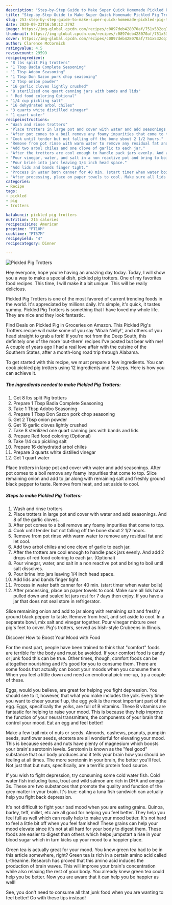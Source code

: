 ```yaml
---
description: "Step-by-Step Guide to Make Super Quick Homemade Pickled Pig Trotters"
title: "Step-by-Step Guide to Make Super Quick Homemade Pickled Pig Trotters"
slug: 253-step-by-step-guide-to-make-super-quick-homemade-pickled-pig-trotters
date: 2020-09-23T16:50:12.279Z
image: https://img-global.cpcdn.com/recipes/c0897deb428070af/751x532cq70/pickled-pig-trotters-recipe-main-photo.jpg
thumbnail: https://img-global.cpcdn.com/recipes/c0897deb428070af/751x532cq70/pickled-pig-trotters-recipe-main-photo.jpg
cover: https://img-global.cpcdn.com/recipes/c0897deb428070af/751x532cq70/pickled-pig-trotters-recipe-main-photo.jpg
author: Clarence McCormick
ratingvalue: 4.5
reviewcount: 29599
recipeingredient:
- "8 lbs split Pig trotters"
- "1 Tbsp Badia Complete Seasoning"
- "1 Tbsp Adobo Seasoning"
- "1 Tbsp Don Sazon pork chop seasoning"
- "2 Tbsp onion powder"
- "16 garlic cloves lightly crushed"
- "8 sterilized one quart canning jars with bands and lids"
- " Red food coloring Optional"
- "1/4 cup pickling salt"
- "16 dehydrated arbol chiles"
- "3 quarts white distilled vinegar"
- "1 quart water"
recipeinstructions:
- "Wash and rinse trotters"
- "Place trotters in large pot and cover with water and add seasonings. And 8 of the garlic cloves."
- "After pot comes to a boil remove any foamy impurities that come to top."
- "Cook until tender but not falling off the bone sbout 2 1/2 hours."
- "Remove from pot rinse with warm water to remove any residual fat and let cool."
- "Add two arbol chiles and one clove of garlic to each jar."
- "After the trotters are cool enough to handle pack jars evenly. And add 2 drops of red food coloring to each jar. (Optional)"
- "Pour vinegar, water, and salt in a non reactive pot and bring to boil until salt dissolves."
- "Pour brine into jars leaving 1/4 inch head space."
- "Add lids and bands finger tight."
- "Process in water bath canner for 40 min. (start timer when water boils)"
- "After processing, place on paper towels to cool. Make sure all lids have pulled down and sealed let jars rest for 7 days then enjoy. If you have a jar that does not seal store in refrigerator."
categories:
- Recipe
tags:
- pickled
- pig
- trotters

katakunci: pickled pig trotters 
nutrition: 215 calories
recipecuisine: American
preptime: "PT10M"
cooktime: "PT57M"
recipeyield: "4"
recipecategory: Dinner

---
```



![Pickled Pig Trotters](https://img-global.cpcdn.com/recipes/c0897deb428070af/751x532cq70/pickled-pig-trotters-recipe-main-photo.jpg)

Hey everyone, hope you're having an amazing day today. Today, I will show you a way to make a special dish, pickled pig trotters. One of my favorites food recipes. This time, I will make it a bit unique. This will be really delicious.

Pickled Pig Trotters is one of the most favored of current trending foods in the world. It's appreciated by millions daily. It's simple, it's quick, it tastes yummy. Pickled Pig Trotters is something that I have loved my whole life. They are nice and they look fantastic.

Find Deals on Pickled Pig in Groceries on Amazon. This Pickled Pig&#39;s Trotters recipe will make some of you say &#39;Woah Nelly!&#39;, and others of you head straight to grab a fork! If you&#39;re not from the Deep South, this definitely one of the more &#39;out-there&#39; recipes I&#39;ve posted but bear with me! A couple of years ago I had a real love affair with the cuisine of the Southern States, after a month-long road trip through Alabama.


To get started with this recipe, we must prepare a few ingredients. You can cook pickled pig trotters using 12 ingredients and 12 steps. Here is how you can achieve it.

<!--inarticleads1-->

##### The ingredients needed to make Pickled Pig Trotters:

1. Get 8 lbs split Pig trotters
1. Prepare 1 Tbsp Badia Complete Seasoning
1. Take 1 Tbsp Adobo Seasoning
1. Prepare 1 Tbsp Don Sazon pork chop seasoning
1. Get 2 Tbsp onion powder
1. Get 16 garlic cloves lightly crushed
1. Take 8 sterilized one quart canning jars with bands and lids
1. Prepare  Red food coloring (Optional)
1. Take 1/4 cup pickling salt
1. Prepare 16 dehydrated arbol chiles
1. Prepare 3 quarts white distilled vinegar
1. Get 1 quart water


Place trotters in large pot and cover with water and add seasonings. After pot comes to a boil remove any foamy impurities that come to top. Slice remaining onion and add to jar along with remaining salt and freshly ground black pepper to taste. Remove from heat, and set aside to cool. 

<!--inarticleads2-->

##### Steps to make Pickled Pig Trotters:

1. Wash and rinse trotters
1. Place trotters in large pot and cover with water and add seasonings. And 8 of the garlic cloves.
1. After pot comes to a boil remove any foamy impurities that come to top.
1. Cook until tender but not falling off the bone sbout 2 1/2 hours.
1. Remove from pot rinse with warm water to remove any residual fat and let cool.
1. Add two arbol chiles and one clove of garlic to each jar.
1. After the trotters are cool enough to handle pack jars evenly. And add 2 drops of red food coloring to each jar. (Optional)
1. Pour vinegar, water, and salt in a non reactive pot and bring to boil until salt dissolves.
1. Pour brine into jars leaving 1/4 inch head space.
1. Add lids and bands finger tight.
1. Process in water bath canner for 40 min. (start timer when water boils)
1. After processing, place on paper towels to cool. Make sure all lids have pulled down and sealed let jars rest for 7 days then enjoy. If you have a jar that does not seal store in refrigerator.


Slice remaining onion and add to jar along with remaining salt and freshly ground black pepper to taste. Remove from heat, and set aside to cool. In a separate bowl, mix salt and vinegar together. Pour vinegar mixture over pig&#39;s feet to cover. Pig&#39;s trotters, served as Irish-style Crubeens in Illinois. 

Discover How to Boost Your Mood with Food


For the most part, people have been trained to think that "comfort" foods are terrible for the body and must be avoided. If your comfort food is candy or junk food this can be true. Other times, though, comfort foods can be altogether nourishing and it's good for you to consume them. There are some foods that actually can boost your moods when you consume them. When you feel a little down and need an emotional pick-me-up, try a couple of these.

Eggs, would you believe, are great for helping you fight depression. You should see to it, however, that what you make includes the yolk. Every time you want to cheer yourself up, the egg yolk is the most important part of the egg. Eggs, specifically the yolks, are full of B vitamins. These B vitamins are fantastic for helping to raise your mood. This is because they help improve the function of your neural transmitters, the components of your brain that control your mood. Eat an egg and feel better!

Make a few trail mix of nuts or seeds. Almonds, cashews, peanuts, pumpkin seeds, sunflower seeds, etcetera are all wonderful for elevating your mood. This is because seeds and nuts have plenty of magnesium which boosts your brain's serotonin levels. Serotonin is known as the "feel good" substance that our body produces and it tells your brain how you should be feeling at all times. The more serotonin in your brain, the better you'll feel. Not just that but nuts, specifically, are a terrific protein food source.

If you wish to fight depression, try consuming some cold water fish. Cold water fish including tuna, trout and wild salmon are rich in DHA and omega-3s. These are two substances that promote the quality and function of the grey matter in your brain. It's true: eating a tuna fish sandwich can actually help you fight back depression. 

It's not difficult to fight your bad mood when you are eating grains. Quinoa, barley, teff, millet, etc are all good for helping you feel better. They help you feel full as well which can really help to make your mood better. It's not hard to feel a little bit off when you feel famished! These grains can help your mood elevate since it's not at all hard for your body to digest them. These foods are easier to digest than others which helps jumpstart a rise in your blood sugar which in turn kicks up your mood to a happier place.

Green tea is actually great for your mood. You knew green tea had to be in this article somewhere, right? Green tea is rich in a certain amino acid called L-theanine. Research has proved that this amino acid induces the production of brain waves. This will improve your brain's concentration while also relaxing the rest of your body. You already knew green tea could help you be better. Now you are aware that it can help you be happier as well!

See, you don't need to consume all that junk food when you are wanting to feel better! Go  with  these tips  instead!

